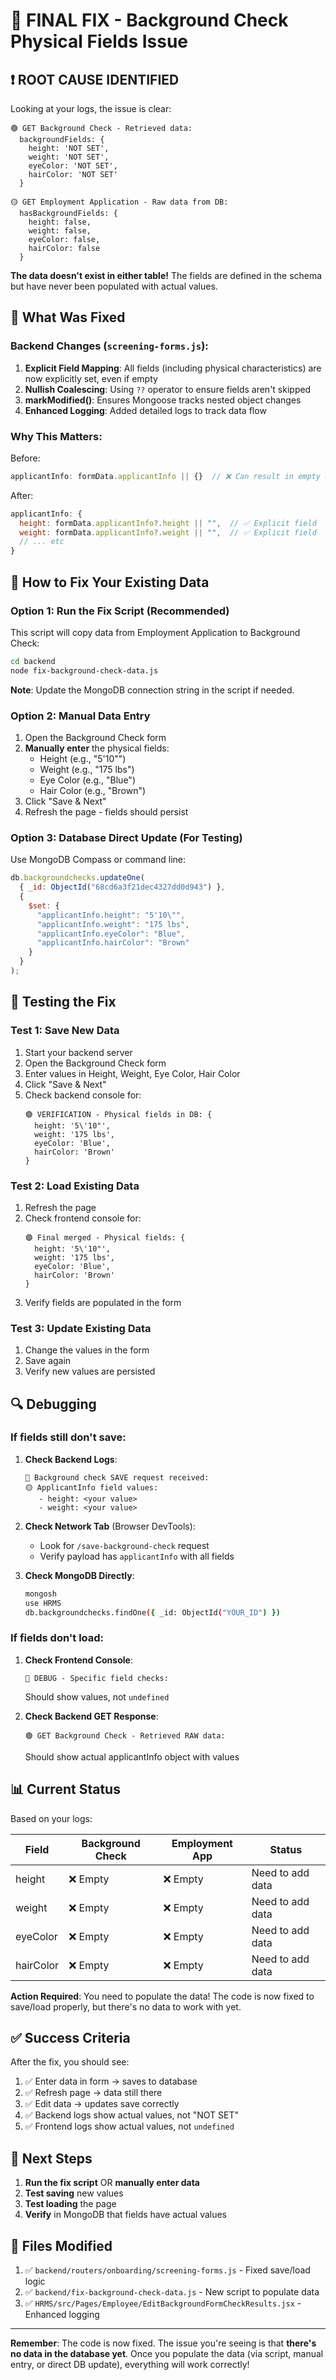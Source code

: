# 🔧 FINAL FIX - Background Check Physical Fields Issue

## ❗ ROOT CAUSE IDENTIFIED

Looking at your logs, the issue is clear:

```
🟢 GET Background Check - Retrieved data:
  backgroundFields: {
    height: 'NOT SET',
    weight: 'NOT SET',
    eyeColor: 'NOT SET',
    hairColor: 'NOT SET'
  }

🟡 GET Employment Application - Raw data from DB:
  hasBackgroundFields: {
    height: false,
    weight: false,
    eyeColor: false,
    hairColor: false
  }
```

**The data doesn't exist in either table!** The fields are defined in the schema but have never been populated with actual values.

## 🎯 What Was Fixed

### Backend Changes (`screening-forms.js`):

1. **Explicit Field Mapping**: All fields (including physical characteristics) are now explicitly set, even if empty
2. **Nullish Coalescing**: Using `??` operator to ensure fields aren't skipped
3. **markModified()**: Ensures Mongoose tracks nested object changes
4. **Enhanced Logging**: Added detailed logs to track data flow

### Why This Matters:

Before:
```javascript
applicantInfo: formData.applicantInfo || {}  // ❌ Can result in empty object
```

After:
```javascript
applicantInfo: {
  height: formData.applicantInfo?.height || "",  // ✅ Explicit field
  weight: formData.applicantInfo?.weight || "",  // ✅ Explicit field
  // ... etc
}
```

## 📝 How to Fix Your Existing Data

### Option 1: Run the Fix Script (Recommended)

This script will copy data from Employment Application to Background Check:

```bash
cd backend
node fix-background-check-data.js
```

**Note**: Update the MongoDB connection string in the script if needed.

### Option 2: Manual Data Entry

1. Open the Background Check form
2. **Manually enter** the physical fields:
   - Height (e.g., "5'10"")
   - Weight (e.g., "175 lbs")
   - Eye Color (e.g., "Blue")
   - Hair Color (e.g., "Brown")
3. Click "Save & Next"
4. Refresh the page - fields should persist

### Option 3: Database Direct Update (For Testing)

Use MongoDB Compass or command line:

```javascript
db.backgroundchecks.updateOne(
  { _id: ObjectId("68cd6a3f21dec4327dd0d943") },
  {
    $set: {
      "applicantInfo.height": "5'10\"",
      "applicantInfo.weight": "175 lbs",
      "applicantInfo.eyeColor": "Blue",
      "applicantInfo.hairColor": "Brown"
    }
  }
);
```

## 🧪 Testing the Fix

### Test 1: Save New Data

1. Start your backend server
2. Open the Background Check form
3. Enter values in Height, Weight, Eye Color, Hair Color
4. Click "Save & Next"
5. Check backend console for:
   ```
   🟢 VERIFICATION - Physical fields in DB: {
     height: '5\'10"',
     weight: '175 lbs',
     eyeColor: 'Blue',
     hairColor: 'Brown'
   }
   ```

### Test 2: Load Existing Data

1. Refresh the page
2. Check frontend console for:
   ```
   🟣 Final merged - Physical fields: {
     height: '5\'10"',
     weight: '175 lbs',
     eyeColor: 'Blue',
     hairColor: 'Brown'
   }
   ```
3. Verify fields are populated in the form

### Test 3: Update Existing Data

1. Change the values in the form
2. Save again
3. Verify new values are persisted

## 🔍 Debugging

### If fields still don't save:

1. **Check Backend Logs**:
   ```
   🔵 Background check SAVE request received:
   🟡 ApplicantInfo field values:
      - height: <your value>
      - weight: <your value>
   ```

2. **Check Network Tab** (Browser DevTools):
   - Look for `/save-background-check` request
   - Verify payload has `applicantInfo` with all fields

3. **Check MongoDB Directly**:
   ```bash
   mongosh
   use HRMS
   db.backgroundchecks.findOne({ _id: ObjectId("YOUR_ID") })
   ```

### If fields don't load:

1. **Check Frontend Console**:
   ```
   🔵 DEBUG - Specific field checks:
   ```
   Should show values, not `undefined`

2. **Check Backend GET Response**:
   ```
   🟢 GET Background Check - Retrieved RAW data:
   ```
   Should show actual applicantInfo object with values

## 📊 Current Status

Based on your logs:

| Field | Background Check | Employment App | Status |
|-------|------------------|----------------|--------|
| height | ❌ Empty | ❌ Empty | Need to add data |
| weight | ❌ Empty | ❌ Empty | Need to add data |
| eyeColor | ❌ Empty | ❌ Empty | Need to add data |
| hairColor | ❌ Empty | ❌ Empty | Need to add data |

**Action Required**: You need to populate the data! The code is now fixed to save/load properly, but there's no data to work with yet.

## ✅ Success Criteria

After the fix, you should see:

1. ✅ Enter data in form → saves to database
2. ✅ Refresh page → data still there
3. ✅ Edit data → updates save correctly
4. ✅ Backend logs show actual values, not "NOT SET"
5. ✅ Frontend logs show actual values, not `undefined`

## 🚀 Next Steps

1. **Run the fix script** OR **manually enter data**
2. **Test saving** new values
3. **Test loading** the page
4. **Verify** in MongoDB that fields have actual values

## 📁 Files Modified

1. ✅ `backend/routers/onboarding/screening-forms.js` - Fixed save/load logic
2. ✅ `backend/fix-background-check-data.js` - New script to populate data
3. ✅ `HRMS/src/Pages/Employee/EditBackgroundFormCheckResults.jsx` - Enhanced logging

---

**Remember**: The code is now fixed. The issue you're seeing is that **there's no data in the database yet**. Once you populate the data (via script, manual entry, or direct DB update), everything will work correctly!
